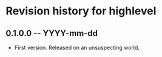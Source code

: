 # Revision history for highlevel

## 0.1.0.0 -- YYYY-mm-dd

* First version. Released on an unsuspecting world.
